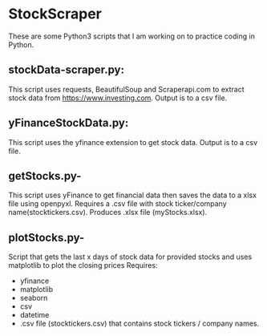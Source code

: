 # StockScraper
These are some Python3 scripts that I am working on to practice coding in Python.
## stockData-scraper.py:
This script uses requests, BeautifulSoup and Scraperapi.com to extract stock data from https://www.investing.com. Output is to a csv file.

## yFinanceStockData.py:
This script uses the yfinance extension to get stock data. Output is to a csv file.

## getStocks.py-  
This script uses yFinance to get financial data then saves the data to a xlsx file using openpyxl.  Requires a .csv file with stock ticker/company name(stocktickers.csv).  Produces .xlsx file (myStocks.xlsx).

## plotStocks.py- 
Script that gets the last x days of stock data for provided stocks and uses matplotlib to plot the closing prices
Requires: 
- yfinance
- matplotlib
- seaborn
- csv
- datetime
- .csv file (stocktickers.csv) that contains stock tickers / company names.
